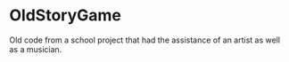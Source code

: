 # OldStoryGame
Old code from a school project that had the assistance of an artist as well as a musician.
